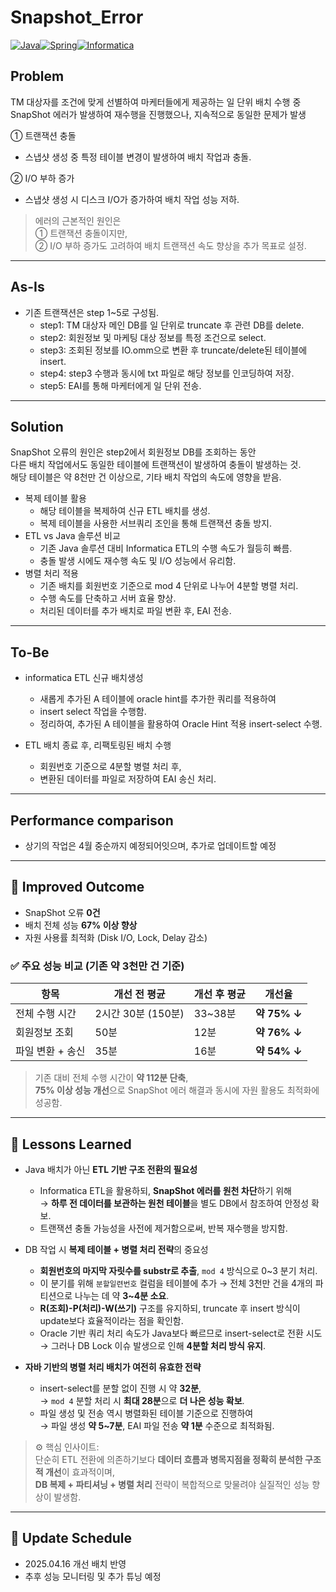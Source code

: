 # Snapshot_Error

[![Java](https://img.shields.io/badge/Java-%23ED8B00.svg?style=for-the-badge&logo=java&logoColor=white)](https://www.java.com/)[![Spring](https://img.shields.io/badge/Spring-%236DB33F.svg?style=for-the-badge&logo=spring&logoColor=white)](https://spring.io/)[![Informatica](https://img.shields.io/badge/Informatica-%23FF4F00.svg?style=for-the-badge&logo=informatica&logoColor=white)](https://www.informatica.com/)

## Problem
TM 대상자를 조건에 맞게 선별하여 마케터들에게 제공하는 일 단위 배치 수행 중  
SnapShot 에러가 발생하여 재수행을 진행했으나, 지속적으로 동일한 문제가 발생  

① 트랜잭션 충돌
- 스냅샷 생성 중 특정 테이블 변경이 발생하여 배치 작업과 충돌.  

② I/O 부하 증가  
- 스냅샷 생성 시 디스크 I/O가 증가하여 배치 작업 성능 저하.  

>에러의 근본적인 원인은   
>① 트랜잭션 충돌이지만,   
>② I/O 부하 증가도 고려하여 배치 트랜잭션 속도 향상을 추가 목표로 설정.   
--- 
## As-Is

- 기존 트랜잭션은 step 1~5로 구성됨.
    - step1: TM 대상자 메인 DB를 일 단위로 truncate 후 관련 DB를 delete.
    - step2: 회원정보 및 마케팅 대상 정보를 특정 조건으로 select.
    - step3: 조회된 정보를 IO.omm으로 변환 후 truncate/delete된 테이블에 insert.
    - step4: step3 수행과 동시에 txt 파일로 해당 정보를 인코딩하여 저장.
    - step5: EAI를 통해 마케터에게 일 단위 전송.

--- 
## Solution
SnapShot 오류의 원인은 step2에서 회원정보 DB를 조회하는 동안  
다른 배치 작업에서도 동일한 테이블에 트랜잭션이 발생하여 충돌이 발생하는 것.  
해당 테이블은 약 8천만 건 이상으로, 기타 배치 작업의 속도에 영향을 받음.  

- 복제 테이블 활용
    - 해당 테이블을 복제하여 신규 ETL 배치를 생성.
    - 복제 테이블을 사용한 서브쿼리 조인을 통해 트랜잭션 충돌 방지.
- ETL vs Java 솔루션 비교
    - 기존 Java 솔루션 대비 Informatica ETL의 수행 속도가 월등히 빠름.
    - 충돌 발생 시에도 재수행 속도 및 I/O 성능에서 유리함.
- 병렬 처리 적용
    - 기존 배치를 회원번호 기준으로 mod 4 단위로 나누어 4분할 병렬 처리.
    - 수행 속도를 단축하고 서버 효율 향상.
    - 처리된 데이터를 추가 배치로 파일 변환 후, EAI 전송.
---
## To-Be
- informatica ETL 신규 배치생성
    - 새롭게 추가된 A 테이블에 oracle hint를 추가한 쿼리를 적용하여
    - insert select 작업을 수행함.
    - 정리하여, 추가된 A 테이블을 활용하여 Oracle Hint 적용 insert-select 수행.

- ETL 배치 종료 후, 리팩토링된 배치 수행
    - 회원번호 기준으로 4분할 병렬 처리 후,
    - 변환된 데이터를 파일로 저장하여 EAI 송신 처리.
---
## Performance comparison 
- 상기의 작업은 4월 중순까지 예정되어잇으며, 추가로 업데이트할 예정

---
## 🚀 Improved Outcome

- SnapShot 오류 **0건**
- 배치 전체 성능 **67% 이상 향상**
- 자원 사용률 최적화 (Disk I/O, Lock, Delay 감소)

### ✅ 주요 성능 비교 (기존 약 3천만 건 기준)

| 항목 | 개선 전 평균 | 개선 후 평균 | 개선율 |
|------|---------------|---------------|--------|
| 전체 수행 시간 | 2시간 30분 (150분) | 33~38분 | **약 75% ↓** |
| 회원정보 조회 | 50분 | 12분 | **약 76% ↓** |
| 파일 변환 + 송신 | 35분 | 16분 | **약 54% ↓** |

> 기존 대비 전체 수행 시간이 **약 112분 단축**,  
> **75% 이상 성능 개선**으로 SnapShot 에러 해결과 동시에 자원 활용도 최적화에 성공함.

---

## 📘 Lessons Learned

- Java 배치가 아닌 **ETL 기반 구조 전환의 필요성**
  - Informatica ETL을 활용하되, **SnapShot 에러를 원천 차단**하기 위해  
    → **하루 전 데이터를 보관하는 원천 테이블**을 별도 DB에서 참조하여 안정성 확보.
  - 트랜잭션 충돌 가능성을 사전에 제거함으로써, 반복 재수행을 방지함.

- DB 작업 시 **복제 테이블 + 병렬 처리 전략**의 중요성
  - **회원번호의 마지막 자릿수를 substr로 추출**, `mod 4` 방식으로 0~3 분기 처리.
  - 이 분기를 위해 `분할일련번호` 컬럼을 테이블에 추가 → 전체 3천만 건을 4개의 파티션으로 나누는 데 약 **3~4분 소요**.
  - **R(조회)-P(처리)-W(쓰기)** 구조를 유지하되, truncate 후 insert 방식이 update보다 효율적이라는 점을 확인함.
  - Oracle 기반 쿼리 처리 속도가 Java보다 빠르므로 insert-select로 전환 시도 → 그러나 DB Lock 이슈 발생으로 인해 **4분할 처리 방식 유지**.

- **자바 기반의 병렬 처리 배치가 여전히 유효한 전략**
  - insert-select를 분할 없이 진행 시 약 **32분**,  
    → `mod 4` 분할 처리 시 **최대 28분**으로 **더 나은 성능 확보**.
  - 파일 생성 및 전송 역시 병렬화된 테이블 기준으로 진행하여  
    → 파일 생성 **약 5~7분**, EAI 파일 전송 **약 1분** 수준으로 최적화됨.

> ⚙️ 핵심 인사이트:  
> 단순히 ETL 전환에 의존하기보다 **데이터 흐름과 병목지점을 정확히 분석한 구조적 개선**이 효과적이며,  
> **DB 복제 + 파티셔닝 + 병렬 처리** 전략이 복합적으로 맞물려야 실질적인 성능 향상이 발생함.

---

## 📅 Update Schedule

- 2025.04.16 개선 배치 반영  
- 추후 성능 모니터링 및 추가 튜닝 예정

